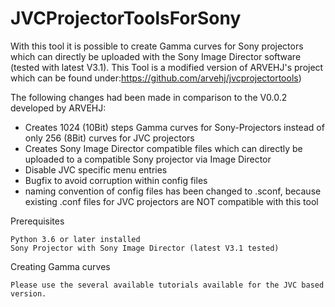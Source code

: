 # JVCProjectorToolsForSony

With this tool it is possible to create Gamma curves for Sony projectors which can directly be uploaded with the Sony Image Director software (tested with latest V3.1).
This Tool is a modified version of ARVEHJ's project which can be found under:https://github.com/arvehj/jvcprojectortools)

The following changes had been made in comparison to the V0.0.2 developed by ARVEHJ:
- Creates 1024 (10Bit) steps Gamma curves for Sony-Projectors instead of only 256 (8Bit) curves for JVC projectors
- Creates Sony Image Director compatible files which can directly be uploaded to a compatible Sony projector via Image Director
- Disable JVC specific menu entries
- Bugfix to avoid corruption within config files
- naming convention of config files has been changed to .sconf, because existing .conf files for JVC projectors are NOT compatible with this tool

Prerequisites

    Python 3.6 or later installed
    Sony Projector with Sony Image Director (latest V3.1 tested)
    
Creating Gamma curves

    Please use the several available tutorials available for the JVC based version.
    
